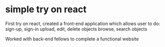 # simple try on react

First try on react, created a front-end application which allows user to do:
    sign-up, sign-in
    upload, edit, delete objects
    browse, search objects

Worked with back-end fellows to complete a functional website
